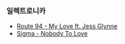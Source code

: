 ### 일렉트로니카

- [Route 94 - My Love ft. Jess Glynne](https://youtu.be/BS46C2z5lVE?list=PLsnZYwGsOH0IL3XHmmBQBfIwV-WAvbYl-)
- [Sigma - Nobody To Love](https://youtu.be/KD5fLb-WgBU?list=PLsnZYwGsOH0IL3XHmmBQBfIwV-WAvbYl-)
